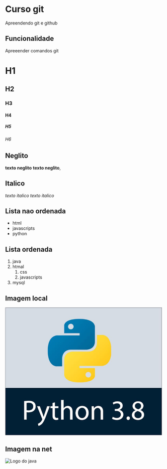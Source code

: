# Curso git
Apreendendo git e github

## Funcionalidade

Apreeender comandos git

# H1
## H2
### H3
#### H4
##### H5
###### H6

## Neglito
**texto neglito** __texto neglito__,

## Italico
*texto italico*  _texto italico_ 

## Lista nao ordenada
* html
* javascripts
* python

## Lista ordenada
1. java
2. htmal
    1. css
    2. javascripts
3. mysql

## Imagem local
![Logo Python](img/python.jpg)

## Imagem na net
![Logo do java](https://www.bing.com/images/search?view=detailV2&ccid=s5Mr2I7V&id=876049E2F4FA9B2B245B76464FA6E0A755A3B307&thid=OIP.s5Mr2I7Vo06NdC5IQtd9oQHaFj&mediaurl=https%3a%2f%2fimmibbilisim.com%2fuploads%2fimages%2farticles%2fjxyNdwxDRtiIZkcQhZ6d.jpg&exph=768&expw=1024&q=java&simid=608018385982392617&ck=08D81979511690C233DE7B6A0A4F8C9F&selectedIndex=13&FORM=IRPRST&ajaxhist=0) 
